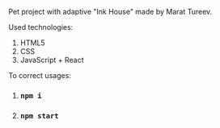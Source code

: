 Pet project with adaptive "Ink House" made by Marat Tureev.

Used technologies:
1. HTML5
2. CSS
3. JavaScript + React

To correct usages:
1. ### `npm i`
2. ### `npm start`
